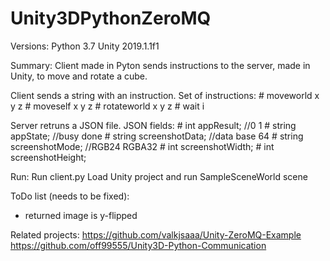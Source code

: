 # Unity3DPythonZeroMQ

Versions:
Python 3.7
Unity 2019.1.1f1



Summary:
Client made in Pyton sends instructions to the server, made in Unity, to move and rotate a cube.

Client sends a string with an instruction. Set of instructions: 
    # moveworld x y z
    # moveself x y z
    # rotateworld x y z
    # wait i

Server retruns a JSON file. JSON fields:
    # int appResult;           //0 1
    # string appState;         //busy done
    # string screenshotData;   //data base 64
    # string screenshotMode;   //RGB24 RGBA32
    # int screenshotWidth;
    # int screenshotHeight;



Run:
Run client.py
Load Unity project and run SampleSceneWorld scene


    
ToDo list (needs to be fixed):
- returned image is y-flipped


Related projects:
https://github.com/valkjsaaa/Unity-ZeroMQ-Example
https://github.com/off99555/Unity3D-Python-Communication
 
